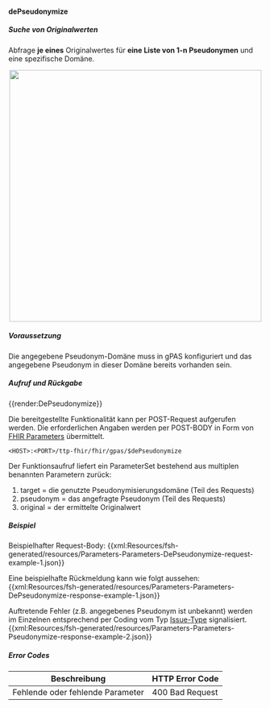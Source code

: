 #### dePseudonymize

##### **Suche von Originalwerten**
Abfrage **je eines** Originalwertes für **eine Liste von 1-n Pseudonymen** und eine spezifische Domäne.

<p align="center">
  <img width="500" src="https://www.ths-greifswald.de/wp-content/uploads/2020/11/depseudonymize.png">
</p>

##### **Voraussetzung**
Die angegebene Pseudonym-Domäne muss in gPAS konfiguriert und das angegebene Pseudonym in dieser Domäne bereits vorhanden sein.


##### **Aufruf und Rückgabe**
{{render:DePseudonymize}}

Die bereitgestellte Funktionalität kann per POST-Request aufgerufen werden. Die erforderlichen Angaben werden per POST-BODY in Form von [FHIR Parameters](https://www.hl7.org/fhir/parameters.html) übermittelt.

`<HOST>:<PORT>/ttp-fhir/fhir/gpas/$dePseudonymize`

Der Funktionsaufruf liefert ein ParameterSet bestehend aus multiplen benannten Parametern zurück:
1. target = die genutzte Pseudonymisierungsdomäne (Teil des Requests)
2. pseudonym = das angefragte Pseudonym (Teil des Requests)
3. original = der ermittelte Originalwert

##### **Beispiel**
Beispielhafter Request-Body:
{{xml:Resources/fsh-generated/resources/Parameters-Parameters-DePseudonymize-request-example-1.json}}

Eine beispielhafte Rückmeldung kann wie folgt aussehen:
{{xml:Resources/fsh-generated/resources/Parameters-Parameters-DePseudonymize-response-example-1.json}}

Auftretende Fehler (z.B. angegebenes Pseudonym ist unbekannt) werden im Einzelnen entsprechend per Coding vom Typ [Issue-Type](http://hl7.org/fhir/issue-type) signalisiert.
{{xml:Resources/fsh-generated/resources/Parameters-Parameters-Pseudonymize-response-example-2.json}}

##### **Error Codes**

| Beschreibung|HTTP Error Code|
--- | ---
|Fehlende oder fehlende Parameter|400 Bad Request|
